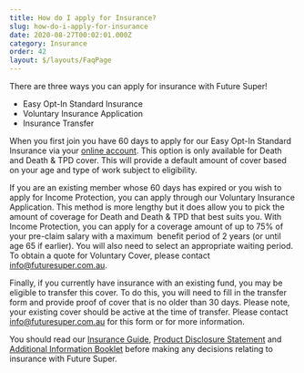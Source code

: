 ```yaml
---
title: How do I apply for Insurance?
slug: how-do-i-apply-for-insurance
date: 2020-08-27T00:02:01.000Z
category: Insurance
order: 42
layout: $/layouts/FaqPage
---
```

There are three ways you can apply for insurance with Future Super!

* Easy Opt-In Standard Insurance
* Voluntary Insurance Application
* Insurance Transfer

When you first join you have 60 days to apply for our Easy Opt-In Standard Insurance via your [online account](https://portal.myfuturesuper.com.au/member/login_1). This option is only available for Death and Death & TPD cover. This will provide a default amount of cover based on your age and type of work subject to eligibility.

If you are an existing member whose 60 days has expired or you wish to apply for Income Protection, you can apply through our Voluntary Insurance Application. This method is more lengthy but it does allow you to pick the amount of coverage for Death and Death & TPD that best suits you. With Income Protection, you can apply for a coverage amount of up to 75% of your pre-claim salary with a maximum  benefit period of 2 years (or until age 65 if earlier). You will also need to select an appropriate waiting period. To obtain a quote for Voluntary Cover, please contact [info@futuresuper.com.au](mailto:info@futuresuper.com.au).

Finally, if you currently have insurance with an existing fund, you may be eligible to transfer this cover. To do this, you will need to fill in the transfer form and provide proof of cover that is no older than 30 days. Please note, your existing cover should be active at the time of transfer. Please contact [info@futuresuper.com.au](mailto:info@futuresuper.com.au) for this form or for more information.

You should read our [Insurance Guide](https://www.futuresuper.com.au/insuranceguide), [Product Disclosure Statement](https://www.futuresuper.com.au/pds) and [Additional Information Booklet](https://www.futuresuper.com.au/aib) before making any decisions relating to insurance with Future Super.
